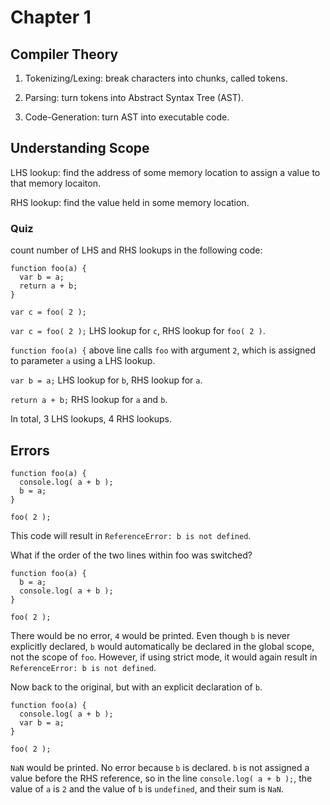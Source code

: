 # Chapter 1

## Compiler Theory

1. Tokenizing/Lexing: break characters into chunks, called tokens.

2. Parsing: turn tokens into Abstract Syntax Tree (AST).

3. Code-Generation: turn AST into executable code.

## Understanding Scope

LHS lookup: find the address of some memory location to assign a value to that memory locaiton.

RHS lookup: find the value held in some memory location.

### Quiz

count number of LHS and RHS lookups in the following code:

    function foo(a) {
	  var b = a;
      return a + b;
    }

	var c = foo( 2 );

`var c = foo( 2 );` LHS lookup for `c`, RHS lookup for `foo( 2 )`.

`function foo(a) {` above line calls `foo` with argument `2`, which is assigned to parameter `a` using a LHS lookup.

`var b = a;` LHS lookup for `b`, RHS lookup for `a`.

`return a + b;` RHS lookup for `a` and `b`.

In total, 3 LHS lookups, 4 RHS lookups.

## Errors

    function foo(a) {
      console.log( a + b );
      b = a;
    }

    foo( 2 );

This code will result in `ReferenceError: b is not defined`.

What if the order of the two lines within foo was switched?

    function foo(a) {
      b = a;
      console.log( a + b );
    }

    foo( 2 );

There would be no error, `4` would be printed. Even though `b` is never explicitly declared, `b` would automatically be declared in the global scope, not the scope of `foo`. However, if using strict mode, it would again result in `ReferenceError: b is not defined`.

Now back to the original, but with an explicit declaration of `b`.

    function foo(a) {
      console.log( a + b );
      var b = a;
    }

    foo( 2 );

`NaN` would be printed. No error because `b` is declared. `b` is not assigned a value before the RHS reference, so in the line `console.log( a + b );`, the value of `a` is `2` and the value of `b` is `undefined`, and their sum is `NaN`.